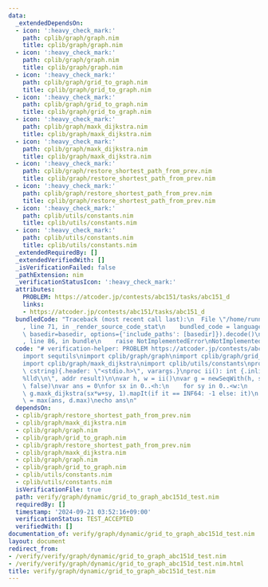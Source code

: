 ```yaml
---
data:
  _extendedDependsOn:
  - icon: ':heavy_check_mark:'
    path: cplib/graph/graph.nim
    title: cplib/graph/graph.nim
  - icon: ':heavy_check_mark:'
    path: cplib/graph/graph.nim
    title: cplib/graph/graph.nim
  - icon: ':heavy_check_mark:'
    path: cplib/graph/grid_to_graph.nim
    title: cplib/graph/grid_to_graph.nim
  - icon: ':heavy_check_mark:'
    path: cplib/graph/grid_to_graph.nim
    title: cplib/graph/grid_to_graph.nim
  - icon: ':heavy_check_mark:'
    path: cplib/graph/maxk_dijkstra.nim
    title: cplib/graph/maxk_dijkstra.nim
  - icon: ':heavy_check_mark:'
    path: cplib/graph/maxk_dijkstra.nim
    title: cplib/graph/maxk_dijkstra.nim
  - icon: ':heavy_check_mark:'
    path: cplib/graph/restore_shortest_path_from_prev.nim
    title: cplib/graph/restore_shortest_path_from_prev.nim
  - icon: ':heavy_check_mark:'
    path: cplib/graph/restore_shortest_path_from_prev.nim
    title: cplib/graph/restore_shortest_path_from_prev.nim
  - icon: ':heavy_check_mark:'
    path: cplib/utils/constants.nim
    title: cplib/utils/constants.nim
  - icon: ':heavy_check_mark:'
    path: cplib/utils/constants.nim
    title: cplib/utils/constants.nim
  _extendedRequiredBy: []
  _extendedVerifiedWith: []
  _isVerificationFailed: false
  _pathExtension: nim
  _verificationStatusIcon: ':heavy_check_mark:'
  attributes:
    PROBLEM: https://atcoder.jp/contests/abc151/tasks/abc151_d
    links:
    - https://atcoder.jp/contests/abc151/tasks/abc151_d
  bundledCode: "Traceback (most recent call last):\n  File \"/home/runner/.local/lib/python3.10/site-packages/onlinejudge_verify/documentation/build.py\"\
    , line 71, in _render_source_code_stat\n    bundled_code = language.bundle(stat.path,\
    \ basedir=basedir, options={'include_paths': [basedir]}).decode()\n  File \"/home/runner/.local/lib/python3.10/site-packages/onlinejudge_verify/languages/nim.py\"\
    , line 86, in bundle\n    raise NotImplementedError\nNotImplementedError\n"
  code: "# verification-helper: PROBLEM https://atcoder.jp/contests/abc151/tasks/abc151_d\n\
    import sequtils\nimport cplib/graph/graph\nimport cplib/graph/grid_to_graph\n\
    import cplib/graph/maxk_dijkstra\nimport cplib/utils/constants\nproc scanf(formatstr:\
    \ cstring){.header: \"<stdio.h>\", varargs.}\nproc ii(): int {.inline.} = scanf(\"\
    %lld\\n\", addr result)\n\nvar h, w = ii()\nvar g = newSeqWith(h, stdin.readLine).grid_to_graph('.',\
    \ false)\nvar ans = 0\nfor sx in 0..<h:\n    for sy in 0..<w:\n        var d =\
    \ g.maxk_dijkstra(sx*w+sy, 1).mapIt(if it == INF64: -1 else: it)\n        ans\
    \ = max(ans, d.max)\necho ans\n"
  dependsOn:
  - cplib/graph/restore_shortest_path_from_prev.nim
  - cplib/graph/maxk_dijkstra.nim
  - cplib/graph/graph.nim
  - cplib/graph/grid_to_graph.nim
  - cplib/graph/restore_shortest_path_from_prev.nim
  - cplib/graph/maxk_dijkstra.nim
  - cplib/graph/graph.nim
  - cplib/graph/grid_to_graph.nim
  - cplib/utils/constants.nim
  - cplib/utils/constants.nim
  isVerificationFile: true
  path: verify/graph/dynamic/grid_to_graph_abc151d_test.nim
  requiredBy: []
  timestamp: '2024-09-21 03:52:16+09:00'
  verificationStatus: TEST_ACCEPTED
  verifiedWith: []
documentation_of: verify/graph/dynamic/grid_to_graph_abc151d_test.nim
layout: document
redirect_from:
- /verify/verify/graph/dynamic/grid_to_graph_abc151d_test.nim
- /verify/verify/graph/dynamic/grid_to_graph_abc151d_test.nim.html
title: verify/graph/dynamic/grid_to_graph_abc151d_test.nim
---
```

